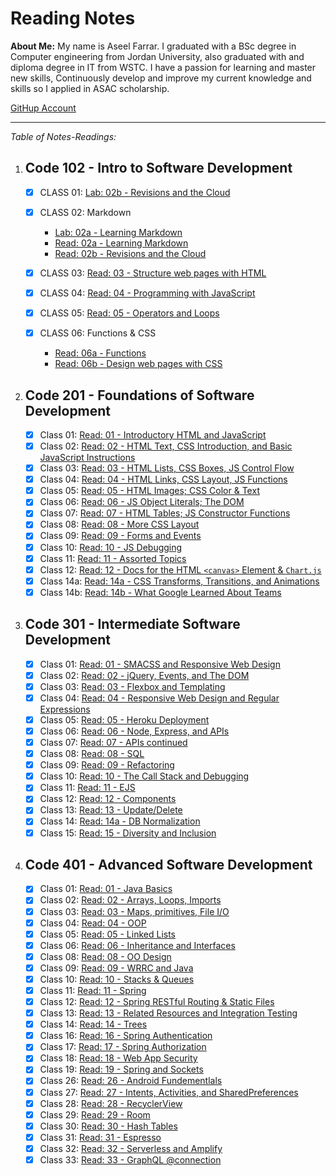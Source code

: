 # Reading Notes

**About Me:**
My name is Aseel Farrar. I graduated with a BSc degree in Computer engineering from Jordan University, also graduated with and diploma degree in IT from WSTC. I have a passion for learning and master new skills, Continuously develop and improve my current knowledge and skills so I applied in ASAC scholarship.

[GitHup Account](https://github.com/aseel-farrar)

---

_Table of Notes-Readings:_

1. ## Code 102 - Intro to Software Development

   - [x] CLASS 01: [Lab: 02b - Revisions and the Cloud](Lab-02b-Revisions-and-the-Cloud.md)

   - [x] CLASS 02: Markdown
     - [Lab: 02a - Learning Markdown](Lab-02a-Learning-Markdown.md)
     - [Read: 02a - Learning Markdown](Read-02a-Learning-Markdown.md)
     - [Read: 02b - Revisions and the Cloud](Read-02b-Revisions-and-the-Cloud.md)
   - [x] CLASS 03: [Read: 03 - Structure web pages with HTML](Read-03-Structure-web-pages-with-HTML.md)

   - [x] CLASS 04: [Read: 04 - Programming with JavaScript](Read-04-Programming-with-JavaScript.md)

   - [x] CLASS 05: [Read: 05 - Operators and Loops](Read-05-Operators-and-Loops.md)

   - [x] CLASS 06: Functions & CSS
     - [Read: 06a - Functions](Read-06a-Functions.md)
     - [Read: 06b - Design web pages with CSS](Read-06b-Design-web-pages-with-CSS.md)

2. ## Code 201 - Foundations of Software Development

   - [x] Class 01: [Read: 01 - Introductory HTML and JavaScript](class-01.md)
   - [x] Class 02: [Read: 02 - HTML Text, CSS Introduction, and Basic JavaScript Instructions](class-02.md)
   - [x] Class 03: [Read: 03 - HTML Lists, CSS Boxes, JS Control Flow](class-03.md)
   - [x] Class 04: [Read: 04 - HTML Links, CSS Layout, JS Functions](class-04.md)
   - [x] Class 05: [Read: 05 - HTML Images; CSS Color & Text](class-05.md)
   - [x] Class 06: [Read: 06 - JS Object Literals; The DOM](class-06.md)
   - [x] Class 07: [Read: 07 - HTML Tables; JS Constructor Functions](class-07.md)
   - [x] Class 08: [Read: 08 - More CSS Layout](class-08.md)
   - [x] Class 09: [Read: 09 - Forms and Events](class-09.md)
   - [x] Class 10: [Read: 10 - JS Debugging](class-10.md)
   - [x] Class 11: [Read: 11 - Assorted Topics](class-11.md)
   - [x] Class 12: [Read: 12 - Docs for the HTML `<canvas>` Element & `Chart.js`](class-12.md)
   - [x] Class 14a: [Read: 14a - CSS Transforms, Transitions, and Animations](class-14a.md)
   - [x] Class 14b: [Read: 14b - What Google Learned About Teams](class-14b)

3. ## Code 301 - Intermediate Software Development

   - [x] Class 01: [Read: 01 - SMACSS and Responsive Web Design](class301-01.md)
   - [x] Class 02: [Read: 02 - jQuery, Events, and The DOM](class301-02.md)
   - [x] Class 03: [Read: 03 - Flexbox and Templating](class301-03.md)
   - [x] Class 04: [Read: 04 - Responsive Web Design and Regular Expressions](class301-04.md)
   - [x] Class 05: [Read: 05 - Heroku Deployment](class301-05.md)
   - [x] Class 06: [Read: 06 - Node, Express, and APIs](class301-06.md)
   - [x] Class 07: [Read: 07 - APIs continued](class301-07.md)
   - [x] Class 08: [Read: 08 - SQL](class301-08.md)
   - [x] Class 09: [Read: 09 - Refactoring](class301-09.md)
   - [x] Class 10: [Read: 10 - The Call Stack and Debugging](class301-10.md)
   - [x] Class 11: [Read: 11 - EJS](class301-11.md)
   - [x] Class 12: [Read: 12 - Components](class301-12.md)
   - [x] Class 13: [Read: 13 - Update/Delete](class301-13.md)
   - [x] Class 14: [Read: 14a - DB Normalization](class301-14.md)
   - [x] Class 15: [Read: 15 - Diversity and Inclusion](class301-15.md)

4. ## Code 401 - Advanced Software Development

   - [x] Class 01: [Read: 01 - Java Basics](class401-01.md)
   - [x] Class 02: [Read: 02 - Arrays, Loops, Imports](class401-02.md)
   - [x] Class 03: [Read: 03 - Maps, primitives, File I/O](class401-03.md)
   - [x] Class 04: [Read: 04 - OOP](class401-04.md)
   - [x] Class 05: [Read: 05 - Linked Lists](class401-05.md)
   - [x] Class 06: [Read: 06 - Inheritance and Interfaces](class401-06.md)
   - [x] Class 08: [Read: 08 - OO Design](class401-08.md)
   - [x] Class 09: [Read: 09 - WRRC and Java](class401-09.md)
   - [x] Class 10: [Read: 10 - Stacks & Queues](class401-10.md)
   - [x] Class 11: [Read: 11 - Spring](class401-11.md)
   - [x] Class 12: [Read: 12 - Spring RESTful Routing & Static Files](class401-12.md)
   - [x] Class 13: [Read: 13 - Related Resources and Integration Testing](class401-13.md)
   - [x] Class 14: [Read: 14 - Trees](class401-14.md)
   - [x] Class 16: [Read: 16 - Spring Authentication](class401-16.md)
   - [x] Class 17: [Read: 17 - Spring Authorization](class401-17.md)
   - [x] Class 18: [Read: 18 - Web App Security](class401-18.md)
   - [x] Class 19: [Read: 19 - Spring and Sockets](class401-19.md)
   - [x] Class 26: [Read: 26 - Android Fundementlals](class401-26.md)
   - [x] Class 27: [Read: 27 - Intents, Activities, and SharedPreferences](class401-27.md)
   - [x] Class 28: [Read: 28 - RecyclerView](class401-28.md)
   - [x] Class 29: [Read: 29 - Room](class401-29.md)
   - [x] Class 30: [Read: 30 - Hash Tables](class401-30.md)
   - [x] Class 31: [Read: 31 - Espresso](class401-31.md)
   - [x] Class 32: [Read: 32 - Serverless and Amplify](class401-32.md)
   - [x] Class 33: [Read: 33 - GraphQL @connection](class401-33.md)
